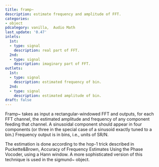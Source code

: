 ```yaml
---
title: framp~
description: estimate frequency and amplitude of FFT.
categories:
- object
pdcategory: vanilla,  Audio Math
last_update: '0.47'
inlets:
  1st:
  - type: signal
    description: real part of FFT.
  2nd:
  - type: signal
    description: imaginary part of FFT.
outlets:
  1st:
  - type: signal
    description: estimated frequency of bin.
  2nd:
  - type: signal
    description: estimated amplitude of bin.
draft: false
---
```

Framp~ takes as input a rectangular-windowed FFT and outputs, for each FFT channel, the estimated amplitude and frequency of any component feeding that channel. A sinusoidal component should appear in four components (or three in the special case of a sinusoid exactly tuned to a bin.) Frequency output is in bins, i.e., units of SR/N.

The estimation is done according to the hop-1 trick described in Puckette&Brown, Accuracy of Frequency Estimates Using the Phase Vocoder, using a Hann window. A more sophisticated version of this technique is used in the sigmund~ object.
